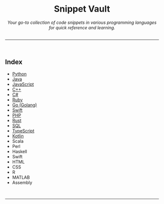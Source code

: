 <div align="center">
    <h1>Snippet Vault</h1>
    <i>Your go-to collection of code snippets in various programming languages for quick reference and learning.</i>
</div>

<br />

---

<br />

## Index

* [Python](Python/python_snippets.md)
* [Java](Java/java_snippets.md)
* [JavaScript](JavaScript/javascript_snippets.md)
* [C++](CPP/cpp_snippets.md)
* [C#](Csharp/csharp_snippets.md)
* [Ruby](Ruby/ruby_snippets.md)
* [Go (Golang)](Golang/golang_snippets.md)
* [Swift](Swift/swift_snippets.md)
* [PHP](PHP/php_snippets.md)
* [Rust](Rust/rust_snippets.md)
* [SQL](SQL/sql_snippets.md)
* [TypeScript](TypeScript/typescript_snippets.md)
* [Kotlin](Kotlin/kotlin_snippets.md)
* Scala
* Perl
* Haskell
* Swift
* HTML
* CSS
* R
* MATLAB
* Assembly

<br />

---

<br />


